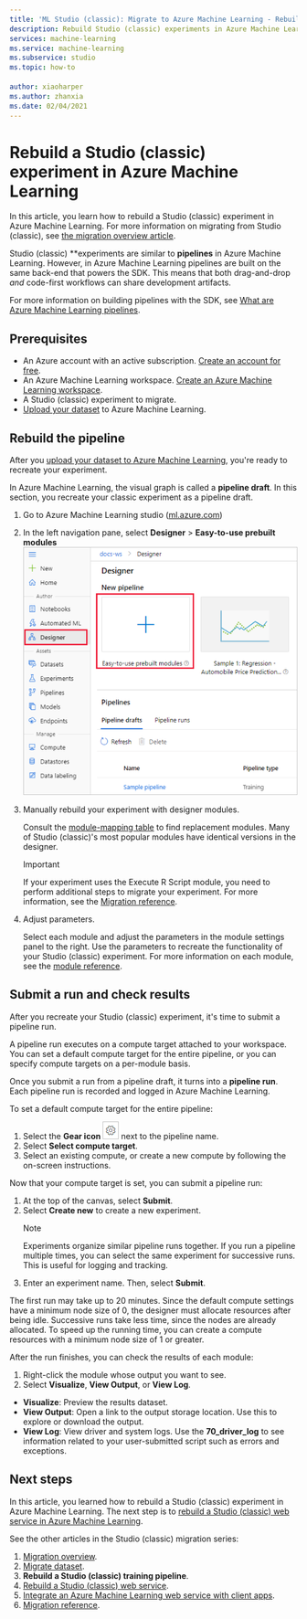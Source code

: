 ```yaml
---
title: 'ML Studio (classic): Migrate to Azure Machine Learning - Rebuild experiment'
description: Rebuild Studio (classic) experiments in Azure Machine Learning designer
services: machine-learning
ms.service: machine-learning
ms.subservice: studio
ms.topic: how-to

author: xiaoharper
ms.author: zhanxia
ms.date: 02/04/2021
---
```


# Rebuild a Studio (classic) experiment in Azure Machine Learning

In this article, you learn how to rebuild a Studio (classic) experiment in Azure Machine Learning. For more information on migrating from Studio (classic), see [the migration overview article](migrate-overview.md).

Studio (classic) **experiments are similar to **pipelines** in Azure Machine Learning. However, in Azure Machine Learning pipelines are built on the same back-end that powers the SDK. This means that both drag-and-drop *and* code-first workflows can share development artifacts.

For more information on building pipelines with the SDK, see [What are Azure Machine Learning pipelines](../concept-ml-pipelines.md#building-pipelines-with-the-python-sdk).


## Prerequisites

- An Azure account with an active subscription. [Create an account for free](https://azure.microsoft.com/free/?WT.mc_id=A261C142F).
- An Azure Machine Learning workspace. [Create an Azure Machine Learning workspace](../how-to-manage-workspace.md#create-a-workspace).
- A Studio (classic) experiment to migrate.
- [Upload your dataset](migrate-register-dataset.md) to Azure Machine Learning.

## Rebuild the pipeline

After you [upload your dataset to Azure Machine Learning](migrate-register-dataset.md), you're ready to recreate your experiment.

In Azure Machine Learning, the visual graph is called a **pipeline draft**. In this section, you recreate your classic experiment as a pipeline draft.

1. Go to Azure Machine Learning studio ([ml.azure.com](https://ml.azure.com))
1. In the left navigation pane, select **Designer** > **Easy-to-use prebuilt modules**
    ![Screenshot showing how to create a new pipeline draft.](../media/tutorial-designer-automobile-price-train-score/launch-designer.png)

1. Manually rebuild your experiment with designer modules.
    
    Consult the [module-mapping table](migrate-overview.md#studio-classic-and-designer-module-mapping) to find replacement modules. Many of Studio (classic)'s most popular modules have identical versions in the designer.

    > [!Important]
    > If your experiment uses the Execute R Script module, you need to perform additional steps to migrate your experiment. For more information, see the [Migration reference](migrate-execute-r-script.md).

1. Adjust parameters.
    
    Select each module and adjust the parameters in the module settings panel to the right. Use the parameters to recreate the functionality of your Studio (classic) experiment. For more information on each module, see the [module reference](../algorithm-module-reference/module-reference.md).

## Submit a run and check results

After you recreate your Studio (classic) experiment, it's time to submit a pipeline run.

A pipeline run executes on a compute target attached to your workspace. You can set a default compute target for the entire pipeline, or you can specify compute targets on a per-module basis.

Once you submit a run from a pipeline draft, it turns into a **pipeline run**. Each pipeline run is recorded and logged in Azure Machine Learning.

To set a default compute target for the entire pipeline:
1. Select the **Gear icon** ![Gear icon in the designer](../media/tutorial-designer-automobile-price-train-score/gear-icon.png) next to the pipeline name.
1. Select **Select compute target**.
1. Select an existing compute, or create a new compute by following the on-screen instructions.

Now that your compute target is set, you can submit a pipeline run:

1. At the top of the canvas, select **Submit**.
1. Select **Create new** to create a new experiment.
    > [!NOTE]
    > Experiments organize similar pipeline runs together. If you run a pipeline multiple times, you can select the same experiment for successive runs. This is useful for logging and tracking.
1. Enter an experiment name. Then, select **Submit**.

The first run may take up to 20 minutes. Since the default compute settings have a minimum node size of 0, the designer must allocate resources after being idle. Successive runs take less time, since the nodes are already allocated. To speed up the running time, you can create a compute resources with a minimum node size of 1 or greater.

After the run finishes, you can check the results of each module:

1. Right-click the module whose output you want to see.
1. Select **Visualize**, **View Output**, or **View Log**.

- **Visualize**: Preview the results dataset.
- **View Output**: Open a link to the output storage location. Use this to explore or download the output. 
- **View Log**: View driver and system logs. Use the **70_driver_log** to see information related to your user-submitted script such as errors and exceptions.


## Next steps

In this article, you learned how to rebuild a Studio (classic) experiment in Azure Machine Learning. The next step is to [rebuild a Studio (classic) web service in Azure Machine Learning](migrate-rebuild-web-service.md).


See the other articles in the Studio (classic) migration series:

1. [Migration overview](migrate-overview.md).
1. [Migrate dataset](migrate-register-dataset.md).
1. **Rebuild a Studio (classic) training pipeline**.
1. [Rebuild a Studio (classic) web service](migrate-rebuild-web-service.md).
1. [Integrate an Azure Machine Learning web service with client apps](migrate-rebuild-integrate-with-client-app.md).
1. [Migration reference](migrate-execute-r-script.md).
